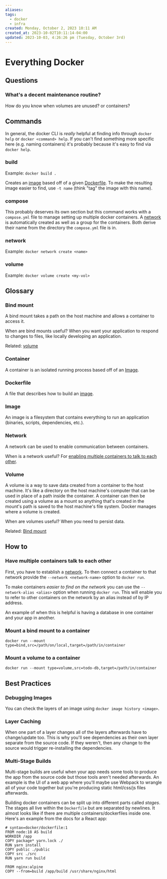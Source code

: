 ```yaml
---
aliases: 
tags:
  - docker
  - infra
created: Monday, October 2, 2023 10:11 AM
created_at: 2023-10-02T10:11:14-04:00
updated: 2023-10-03, 4:26:26 pm (Tuesday, October 3rd)
---
```

# Everything Docker

## Questions

### What's a decent maintenance routine?

How do you know when volumes are unused? or containers?

## Commands

In general, the docker CLI is _really_ helpful at finding info through `docker help` or `docker <command> help`. If you can't find something more specific here (e.g. naming containers) it's probably because it's easy to find via `docker help`.

### build

Example: `docker build .`

Creates an [image](#Image) based off of a given [Dockerfile](#Dockerfile).
To make the resulting image easier to find, use `-t name` (think "tag" the image with this name).

### compose

This probably deserves its own section but this command works with a `compose.yml` file to manage setting up multiple docker containers. A [network](#Network) is automatically created as well as a group for the containers. Both derive their name from the directory the `compose.yml` file is in.

### network

Example: `docker network create <name>`

### volume

Example: `docker volume create <my-vol>`

## Glossary

### Bind mount

A bind mount takes a path on the host machine and allows a container to access it.

When are bind mounts useful? When you want your application to respond to changes to files, like locally developing an application.

Related: [volume](#volume)

### Container

A container is an isolated running process based off of an [Image](#Image).

### Dockerfile

A file that describes how to build an [image](#Image).

### Image

An image is a filesystem that contains everything to run an application (binaries, scripts, dependencies, etc.).

### Network

A network can be used to enable communication between containers.

When is a network useful? For [enabling multiple containers to talk to each other](#Have%20multiple%20containers%20talk%20to%20each%20other).

### Volume

A volume is a way to save data created from a container to the host machine. It's like a directory on the host machine's computer that can be used in place of a path inside the container. A container can then be created using a volume as a mount so anything that's created in the mount's path is saved to the host machine's file system. Docker manages where a volume is created.

When are volumes useful? When you need to persist data.

Related: [Bind mount](#Bind%20mount)

## How to

### Have multiple containers talk to each other

First, you have to establish a [network](#Network). To then connect a container to that network provide the `--network <network-name>` option to `docker run`.

To make containers _easier to find on the network_ you can use the `--network-alias <alias>` option when running `docker run`. This will enable you to refer to other containers on the network by an alias instead of by IP address.

An example of when this is helpful is having a database in one container and your app in another.

### Mount a bind mount to a container

`docker run --mount type=bind,src=/path/on/local,target=/path/in/container`

### Mount a volume to a container

`docker run --mount type=volume,src=todo-db,target=/path/in/container`

## Best Practices

### Debugging Images

You can check the layers of an image using `docker image history <image>`.

### Layer Caching

When one part of a layer changes all of the layers afterwards have to change/update too. This is why you'll see dependencies as their own layer separate from the source code. If they weren't, then any change to the source would trigger re-installing the dependencies.

### Multi-Stage Builds

Multi-stage builds are useful when your app needs some tools to produce the app from the source code but those tools aren't needed afterwards. An example is the UI of a web app where you'll maybe use Webpack to wrangle all of your code together but you're producing static html/css/js files afterwards.

Building docker containers can be split up into different parts called _stages_. The stages all live within the `Dockerfile` but are separated by newlines. It almost looks like if there are multiple containers/dockerfiles inside one. Here's an example from the docs for a React app:
```
# syntax=docker/dockerfile:1
FROM node:18 AS build
WORKDIR /app
COPY package* yarn.lock ./
RUN yarn install
COPY public ./public
COPY src ./src
RUN yarn run build

FROM nginx:alpine
COPY --from=build /app/build /usr/share/nginx/html
```